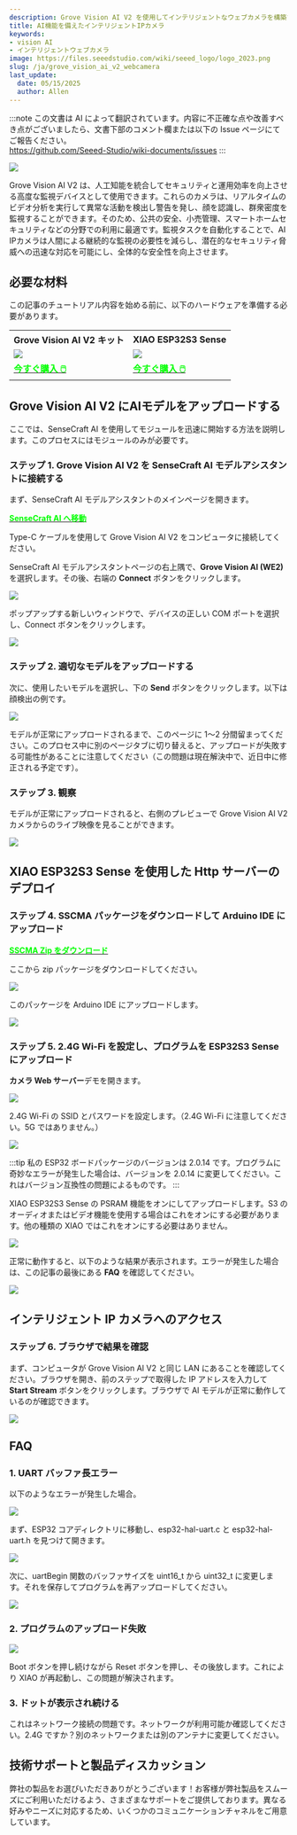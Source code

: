 ```yaml
---
description: Grove Vision AI V2 を使用してインテリジェントなウェブカメラを構築する方法を紹介します。
title: AI機能を備えたインテリジェントIPカメラ
keywords:
- vision AI
- インテリジェントウェブカメラ
image: https://files.seeedstudio.com/wiki/seeed_logo/logo_2023.png
slug: /ja/grove_vision_ai_v2_webcamera
last_update:
  date: 05/15/2025
  author: Allen
---
```

:::note
この文書は AI によって翻訳されています。内容に不正確な点や改善すべき点がございましたら、文書下部のコメント欄または以下の Issue ページにてご報告ください。  
https://github.com/Seeed-Studio/wiki-documents/issues
:::

<div style={{textAlign:'center'}}><img src="https://files.seeedstudio.com/wiki/grove-vision-ai-v2/webcamera/12.png" style={{width:1000, height:'auto'}}/></div>

Grove Vision AI V2 は、人工知能を統合してセキュリティと運用効率を向上させる高度な監視デバイスとして使用できます。これらのカメラは、リアルタイムのビデオ分析を実行して異常な活動を検出し警告を発し、顔を認識し、群衆密度を監視することができます。そのため、公共の安全、小売管理、スマートホームセキュリティなどの分野での利用に最適です。監視タスクを自動化することで、AI IPカメラは人間による継続的な監視の必要性を減らし、潜在的なセキュリティ脅威への迅速な対応を可能にし、全体的な安全性を向上させます。

## 必要な材料

この記事のチュートリアル内容を始める前に、以下のハードウェアを準備する必要があります。

<div class="table-center">
	<table align="center">
		<tr>
			<th>Grove Vision AI V2 キット</th>
			<th>XIAO ESP32S3 Sense</th>
		</tr>
		<tr>
			<td><div style={{textAlign:'center'}}><img src="https://files.seeedstudio.com/wiki/grove-vision-ai-v2/00.jpg" style={{width:250, height:'auto'}}/></div></td>
			<td><div style={{textAlign:'center'}}><img src="https://files.seeedstudio.com/wiki/SeeedStudio-XIAO-ESP32S3/img/xiaoesp32s3sense.jpg" style={{width:250, height:'auto'}}/></div></td>
		</tr>
		<tr>
			<td><div class="get_one_now_container" style={{textAlign: 'center'}}>
				<a class="get_one_now_item" href="https://www.seeedstudio.com/Grove-Vision-AI-V2-Kit-p-5852.html" target="_blank">
				<strong><span><font color={'FFFFFF'} size={"4"}> 今すぐ購入 🖱️</font></span></strong>
				</a>
			</div></td>
			<td><div class="get_one_now_container" style={{textAlign: 'center'}}>
				<a class="get_one_now_item" href="https://www.seeedstudio.com/XIAO-ESP32S3-Sense-p-5639.html" target="_blank">
				<strong><span><font color={'FFFFFF'} size={"4"}> 今すぐ購入 🖱️</font></span></strong>
				</a>
			</div></td>
		</tr>
	</table>
</div>

## Grove Vision AI V2 にAIモデルをアップロードする

ここでは、SenseCraft AI を使用してモジュールを迅速に開始する方法を説明します。このプロセスにはモジュールのみが必要です。

### ステップ 1. Grove Vision AI V2 を SenseCraft AI モデルアシスタントに接続する

まず、SenseCraft AI モデルアシスタントのメインページを開きます。

<div class="get_one_now_container" style={{textAlign: 'center'}}>
    <a class="get_one_now_item" href="https://seeed-studio.github.io/SenseCraft-Web-Toolkit/#/setup/process" target="_blank" rel="noopener noreferrer"><strong><span><font color={'FFFFFF'} size={"4"}>SenseCraft AI へ移動</font></span></strong></a>
</div>

Type-C ケーブルを使用して Grove Vision AI V2 をコンピュータに接続してください。

SenseCraft AI モデルアシスタントページの右上隅で、**Grove Vision AI (WE2)** を選択します。その後、右端の **Connect** ボタンをクリックします。

<div style={{textAlign:'center'}}><img src="https://files.seeedstudio.com/wiki/grove-vision-ai-v2/2.png" style={{width:1000, height:'auto'}}/></div>

ポップアップする新しいウィンドウで、デバイスの正しい COM ポートを選択し、Connect ボタンをクリックします。

<div style={{textAlign:'center'}}><img src="https://files.seeedstudio.com/wiki/grove-vision-ai-v2/3.png" style={{width:1000, height:'auto'}}/></div>

### ステップ 2. 適切なモデルをアップロードする

次に、使用したいモデルを選択し、下の **Send** ボタンをクリックします。以下は顔検出の例です。

<div style={{textAlign:'center'}}><img src="https://files.seeedstudio.com/wiki/grove-vision-ai-v2/webcamera/1.png" style={{width:1000, height:'auto'}}/></div>

モデルが正常にアップロードされるまで、このページに 1～2 分間留まってください。このプロセス中に別のページタブに切り替えると、アップロードが失敗する可能性があることに注意してください（この問題は現在解決中で、近日中に修正される予定です）。

### ステップ 3. 観察

モデルが正常にアップロードされると、右側のプレビューで Grove Vision AI V2 カメラからのライブ映像を見ることができます。

<div style={{textAlign:'center'}}><img src="https://files.seeedstudio.com/wiki/grove-vision-ai-v2/webcamera/2.png" style={{width:1000, height:'auto'}}/></div>

## XIAO ESP32S3 Sense を使用した Http サーバーのデプロイ

### ステップ 4. SSCMA パッケージをダウンロードして Arduino IDE にアップロード

<div class="get_one_now_container" style={{textAlign: 'center'}}>
    <a class="get_one_now_item" href="https://github.com/Seeed-Studio/Seeed_Arduino_SSCMA" target="_blank" rel="noopener noreferrer"><strong><span><font color={'FFFFFF'} size={"4"}>SSCMA Zip をダウンロード</font></span></strong></a>
</div>

ここから zip パッケージをダウンロードしてください。

<div style={{textAlign:'center'}}><img src="https://files.seeedstudio.com/wiki/grove-vision-ai-v2/webcamera/3.png" style={{width:1000, height:'auto'}}/></div>

このパッケージを Arduino IDE にアップロードします。

<div style={{textAlign:'center'}}><img src="https://files.seeedstudio.com/wiki/grove-vision-ai-v2/webcamera/4.png" style={{width:1000, height:'auto'}}/></div>

### ステップ 5. 2.4G Wi-Fi を設定し、プログラムを ESP32S3 Sense にアップロード

**カメラ Web サーバー**デモを開きます。

<div style={{textAlign:'center'}}><img src="https://files.seeedstudio.com/wiki/grove-vision-ai-v2/webcamera/13.png" style={{width:1000, height:'auto'}}/></div>

2.4G Wi-Fi の SSID とパスワードを設定します。（2.4G Wi-Fi に注意してください。5G ではありません。）

<div style={{textAlign:'center'}}><img src="https://files.seeedstudio.com/wiki/grove-vision-ai-v2/webcamera/5.png" style={{width:1000, height:'auto'}}/></div>

:::tip
私の ESP32 ボードパッケージのバージョンは 2.0.14 です。プログラムに奇妙なエラーが発生した場合は、バージョンを 2.0.14 に変更してください。これはバージョン互換性の問題によるものです。
:::

XIAO ESP32S3 Sense の PSRAM 機能をオンにしてアップロードします。S3 のオーディオまたはビデオ機能を使用する場合はこれをオンにする必要があります。他の種類の XIAO ではこれをオンにする必要はありません。

<div style={{textAlign:'center'}}><img src="https://files.seeedstudio.com/wiki/grove-vision-ai-v2/webcamera/6.png" style={{width:1000, height:'auto'}}/></div>

正常に動作すると、以下のような結果が表示されます。エラーが発生した場合は、この記事の最後にある **FAQ** を確認してください。

<div style={{textAlign:'center'}}><img src="https://files.seeedstudio.com/wiki/grove-vision-ai-v2/webcamera/7.png" style={{width:1000, height:'auto'}}/></div>

## インテリジェント IP カメラへのアクセス

### ステップ 6. ブラウザで結果を確認

まず、コンピュータが Grove Vision AI V2 と同じ LAN にあることを確認してください。ブラウザを開き、前のステップで取得した IP アドレスを入力して **Start Stream** ボタンをクリックします。ブラウザで AI モデルが正常に動作しているのが確認できます。

<div style={{textAlign:'center'}}><img src="https://files.seeedstudio.com/wiki/grove-vision-ai-v2/webcamera/12.png" style={{width:1000, height:'auto'}}/></div>

## FAQ

### 1. UART バッファ長エラー

以下のようなエラーが発生した場合。

<div style={{textAlign:'center'}}><img src="https://files.seeedstudio.com/wiki/grove-vision-ai-v2/webcamera/8.png" style={{width:1000, height:'auto'}}/></div>

まず、ESP32 コアディレクトリに移動し、esp32-hal-uart.c と esp32-hal-uart.h を見つけて開きます。

<div style={{textAlign:'center'}}><img src="https://files.seeedstudio.com/wiki/grove-vision-ai-v2/webcamera/9.png" style={{width:1000, height:'auto'}}/></div>

次に、uartBegin 関数のバッファサイズを uint16_t から uint32_t に変更します。それを保存してプログラムを再アップロードしてください。

<div style={{textAlign:'center'}}><img src="https://files.seeedstudio.com/wiki/grove-vision-ai-v2/webcamera/10.png" style={{width:1000, height:'auto'}}/></div>

### 2. プログラムのアップロード失敗

<div style={{textAlign:'center'}}><img src="https://files.seeedstudio.com/wiki/grove-vision-ai-v2/webcamera/11.png" style={{width:1000, height:'auto'}}/></div>

Boot ボタンを押し続けながら Reset ボタンを押し、その後放します。これにより XIAO が再起動し、この問題が解決されます。

### 3. ドットが表示され続ける

これはネットワーク接続の問題です。ネットワークが利用可能か確認してください。2.4G ですか？別のネットワークまたは別のアンテナに変更してください。

## 技術サポートと製品ディスカッション

弊社の製品をお選びいただきありがとうございます！お客様が弊社製品をスムーズにご利用いただけるよう、さまざまなサポートをご提供しております。異なる好みやニーズに対応するため、いくつかのコミュニケーションチャネルをご用意しています。

<div class="button_tech_support_container">
<a href="https://forum.seeedstudio.com/" class="button_forum"></a>
<a href="https://www.seeedstudio.com/contacts" class="button_email"></a>
</div>

<div class="button_tech_support_container">
<a href="https://discord.gg/eWkprNDMU7" class="button_discord"></a>
<a href="https://github.com/Seeed-Studio/wiki-documents/discussions/69" class="button_discussion"></a>
</div>